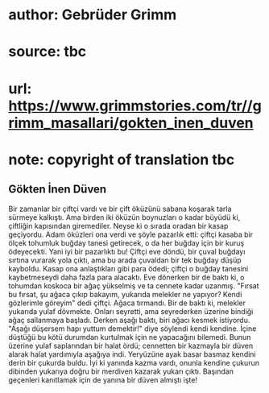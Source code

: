 # author: Gebrüder Grimm
# source: tbc
# url: https://www.grimmstories.com/tr//grimm_masallari/gokten_inen_duven
# note: copyright of translation tbc

## Gökten İnen Düven 

Bir zamanlar bir çiftçi vardı ve bir çift öküzünü sabana koşarak tarla
sürmeye kalkıştı. Ama birden iki öküzün boynuzları o kadar büyüdü ki,
çiftliğin kapısından giremediler. Neyse ki o sırada oradan bir kasap
geçiyordu. Adam öküzleri ona verdi ve şöyle pazarlık etti: çiftçi kasaba
bir ölçek tohumluk buğday tanesi getirecek, o da her buğday için bir
kuruş ödeyecekti. Yani iyi bir pazarlıktı bu!
Çiftçi eve döndü, bir çuval buğdayı sırtına vurarak yola çıktı, ama bu
arada çuvaldan bir tek buğday düşüp kayboldu.
Kasap ona anlaştıkları gibi para ödedi; çiftçi o buğday tanesini
kaybetmeseydi daha fazla para alacaktı. Eve dönerken bir de baktı ki, o
tohumdan koskoca bir ağaç yükselmiş ve ta cennete kadar uzanmış.
"Fırsat bu fırsat, şu ağaca çıkıp bakayım, yukarıda melekler ne
yapıyor? Kendi gözlerimle göreyim" dedi çiftçi.
Ağaca tırmandı. Bir de baktı ki, melekler yukarıda yulaf dövmekte.
Onları seyretti, ama seyrederken üzerine bindiği ağaç sallanmaya
başladı. Derken aşağı baktı, biri ağacı kesmek istiyordu.
"Aşağı düşersem hapı yuttum demektir!" diye söylendi kendi kendine.
İçine düştüğü bu kötü durumdan kurtulmak için ne yapacağını bilemedi.
Bunun üzerine yulaf saplarından bir halat ördü; cennetten bir kazmayla
bir düven alarak halat yardımıyla aşağıya indi.
Yeryüzüne ayak basar basmaz kendini derin bir çukurda buldu. İyi ki
yanında kazma vardı, onunla kendine çukurun dibinden yukarıya doğru bir
merdiven kazarak yukarı çıktı. Başından geçenleri kanıtlamak için de
yanına bir düven almıştı işte!
